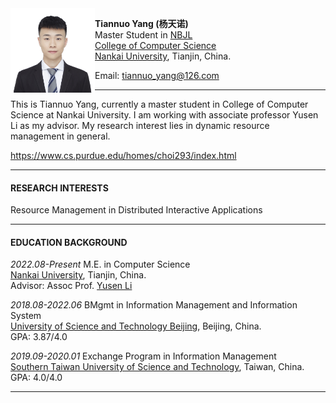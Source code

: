 <img align="left" src="https://github.com/tiannuo-yang/tiannuo-yang.github.io/blob/main/personal_photo.JPG" width = '135' height ='135'>

**Tiannuo Yang (杨天诺)**  
Master Student in [NBJL](https://nbjl.nankai.edu.cn/)   
[College of Computer Science](https://encc.nankai.edu.cn/)  
[Nankai University](https://en.nankai.edu.cn/), Tianjin, China.

Email: <tiannuo_yang@126.com>

---
This is Tiannuo Yang, currently a master student in College of Computer Science at Nankai University. I am working with associate professor Yusen Li as my advisor. My research interest lies in dynamic resource management in general.  


https://www.cs.purdue.edu/homes/choi293/index.html

---
#### RESEARCH INTERESTS

Resource Management in Distributed Interactive Applications

---
#### EDUCATION BACKGROUND

*2022.08-Present* M.E. in Computer Science  
[Nankai University](https://en.ustb.edu.cn/), Tianjin, China.  
Advisor: Assoc Prof. [Yusen Li](https://liyusen-nku.github.io/)

*2018.08-2022.06* BMgmt in Information Management and Information System  
[University of Science and Technology Beijing](https://en.ustb.edu.cn/), Beijing, China.  
GPA: 3.87/4.0

*2019.09-2020.01* Exchange Program in Information Management  
[Southern Taiwan University of Science and Technology](https://www.stust.edu.tw/en/), Taiwan, China.  
GPA: 4.0/4.0

---
